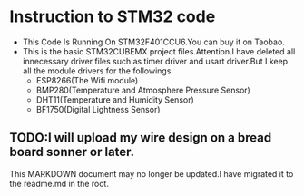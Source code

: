 # Instruction to STM32 code
+ This Code Is Running On STM32F401CCU6.You can buy it on Taobao.
+ This is the basic STM32CUBEMX project files.Attention.I have deleted all innecessary driver files such as timer driver and usart driver.But I keep all the module drivers for the
followings.
    - ESP8266(The Wifi module)
    - BMP280(Temperature and Atmosphere Pressure Sensor)
    - DHT11(Temperature and Humidity Sensor) 
    - BF1750(Digital Lightness Sensor)

## TODO:I will upload my wire design on a bread board sonner or later.
This MARKDOWN document may no longer be updated.I have migrated it to the readme.md in the root.
